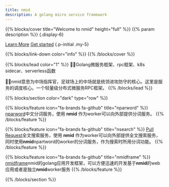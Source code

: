 ```yaml
---
title: nmid
description: A golang micro service framework
---
```


{{% blocks/cover title="Welcome to nmid" height="full" %}}
{{% param description %}}
{.display-6}

<a class="btn btn-lg btn-primary me-3" href="about/">Learn More</a>
<a class="btn btn-lg btn-secondary" href="https://github.com/HughNian/nmid/releases" target="_blank">Get started</a>
{.p-initial .my-5}

<!-- <span style="margin-top:25px;margin-bottom:15px">
<a class="github-button" href="https://github.com/HughNian/nmid" data-icon="octicon-star" data-size="large" data-show-count="true" aria-label="Star nmid">Star nmid</a>
<a class="github-button" href="https://github.com/HughNian/nmid-c" data-icon="octicon-star" data-size="large" data-show-count="true" aria-label="Star nmid-c">Star nmid-c</a>
<a class="github-button" href="https://github.com/HughNian/nmid-php-ext" data-icon="octicon-star" data-size="large" data-show-count="true" aria-label="Star nmid-php-ext">Star nmid-php-ext</a>
</span> -->


{{% blocks/link-down color="info" %}}
{{% /blocks/cover %}}

{{% blocks/lead color="1" %}}
👏👏Golang微服务框架、rpc框架、k8s sidecar、serverless函数  

🤟🤟nmid意思为中场指挥官，足球场上的中场就是统领进攻防守的核心。这里是服务的调度核心。一个轻量级分布式微服务RPC框架。 
{{% /blocks/lead %}}

{{% blocks/section color="dark" type="row" %}}

{{% blocks/feature icon="fa-brands fa-github" title="nparword" %}}
[nparword](https://github.com/HughNian/npartword)中文分词服务，使用 **nmid** 作为worker可以向外部提供分词服务。
{{% /blocks/feature %}}


{{% blocks/feature icon="fa-brands fa-github" title="nsearch" %}}
[Pull Request](https://github.com/HughNian/nsearch)全文搜索服务，使用 **nmid** 作为worker可以向外部提供全文搜索服务，同时使用**nmid**npartword的worker的分词服务，作为搜索时所用分词功能。
{{% /blocks/feature %}}


{{% blocks/feature icon="fa-brands fa-github" title="nmidframe" %}}
[nmidframe](https://github.com/nmid-team/goframe)nmid的golang应用开发框架，可以方便迅速的开发基于**nmid**的web应用或者是独立**nmid**worker服务
{{% /blocks/feature %}}


{{% /blocks/section %}}
